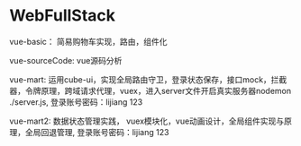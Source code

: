 # WebFullStack

vue-basic： 简易购物车实现，路由，组件化

vue-sourceCode: vue源码分析

vue-mart: 运用cube-ui，实现全局路由守卫，登录状态保存，接口mock，拦截器，令牌原理，跨域请求代理，vuex，进入server文件开启真实服务器nodemon ./server.js, 登录账号密码：lijiang  123

vue-mart2: 数据状态管理实践， vuex模块化，vue动画设计，全局组件实现与原理，全局回退管理, 登录账号密码：lijiang  123